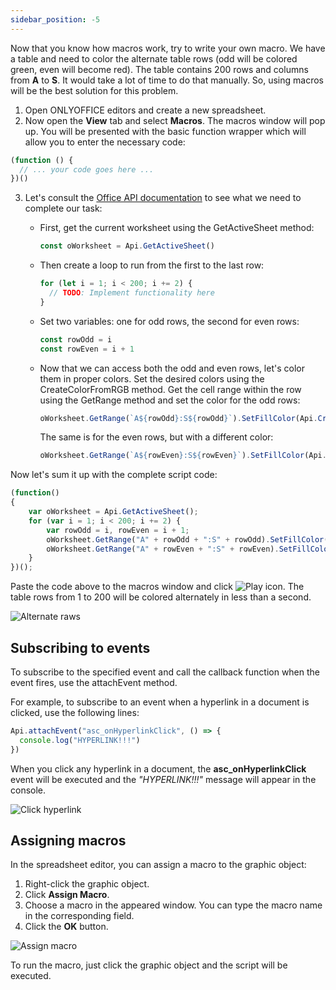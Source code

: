 ```yaml
---
sidebar_position: -5
---
```


Now that you know how macros work, try to write your own macro. We have a table and need to color the alternate table rows (odd will be colored green, even will become red). The table contains 200 rows and columns from **A** to **S**. It would take a lot of time to do that manually. So, using macros will be the best solution for this problem.

1. Open ONLYOFFICE editors and create a new spreadsheet.
2. Now open the **View** tab and select **Macros**. The macros window will pop up. You will be presented with the basic function wrapper which will allow you to enter the necessary code:

<!-- This code is related to macros. -->

<!-- eslint-skip -->

   ``` ts
   (function () {
     // ... your code goes here ...
   })()
   ```

3. Let's consult the [Office API documentation](../../Office%20API/usage-api/Spreadsheet%20API/Spreadsheet%20API.md) to see what we need to complete our task:

   - First, get the current worksheet using the GetActiveSheet method:

     ``` ts
     const oWorksheet = Api.GetActiveSheet()
     ```

   - Then create a loop to run from the first to the last row:

     ``` ts
     for (let i = 1; i < 200; i += 2) {
       // TODO: Implement functionality here
     }
     ```

   - Set two variables: one for odd rows, the second for even rows:

     ``` ts
     const rowOdd = i
     const rowEven = i + 1
     ```

   - Now that we can access both the odd and even rows, let's color them in proper colors. Set the desired colors using the CreateColorFromRGB method. Get the cell range within the row using the GetRange method and set the color for the odd rows:

     ``` ts
     oWorksheet.GetRange(`A${rowOdd}:S${rowOdd}`).SetFillColor(Api.CreateColorFromRGB(138, 181, 155))
     ```

     The same is for the even rows, but with a different color:

     ``` ts
     oWorksheet.GetRange(`A${rowEven}:S${rowEven}`).SetFillColor(Api.CreateColorFromRGB(216, 227, 220))
     ```

Now let's sum it up with the complete script code:

<!-- This code is related to macros. -->

<!-- eslint-skip -->

``` ts
(function()
{
    var oWorksheet = Api.GetActiveSheet();
    for (var i = 1; i < 200; i += 2) {
        var rowOdd = i, rowEven = i + 1;
        oWorksheet.GetRange("A" + rowOdd + ":S" + rowOdd).SetFillColor(Api.CreateColorFromRGB(138, 181, 155));
        oWorksheet.GetRange("A" + rowEven + ":S" + rowEven).SetFillColor(Api.CreateColorFromRGB(216, 227, 220));
    }
})();
```

Paste the code above to the macros window and click ![Play icon](/assets/images/plugins/play.svg). The table rows from 1 to 200 will be colored alternately in less than a second.

![Alternate raws](/assets/images/plugins/alternate-raws.png)

## Subscribing to events

To subscribe to the specified event and call the callback function when the event fires, use the attachEvent method.

For example, to subscribe to an event when a hyperlink in a document is clicked, use the following lines:

``` ts
Api.attachEvent("asc_onHyperlinkClick", () => {
  console.log("HYPERLINK!!!")
})
```

When you click any hyperlink in a document, the **asc\_onHyperlinkClick** event will be executed and the *"HYPERLINK!!!"* message will appear in the console.

![Click hyperlink](/assets/images/plugins/click-hyperlink.png)

## Assigning macros

In the spreadsheet editor, you can assign a macro to the graphic object:

1. Right-click the graphic object.
2. Click **Assign Macro**.
3. Choose a macro in the appeared window. You can type the macro name in the corresponding field.
4. Click the **OK** button.

![Assign macro](/assets/images/plugins/assign-macro.png)

To run the macro, just click the graphic object and the script will be executed.

